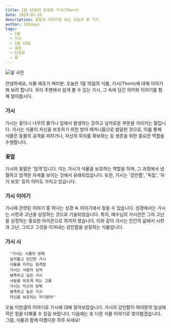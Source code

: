 ```yaml
---
title: 1월 15일의 탄생화 가시(Thorn)
date: 2024-01-15
description: 꽃말과 이야기로 보는 오늘의 꽃 가시
author: 365days
tags:
  - 1월
  - 가시
  - 1월 15일
  - 꽃말
  - 탄생화
  - 꽃
---
```

![꽃 사진](https://cdn.pixabay.com/photo/2016/11/12/14/06/spur-1818848_1280.jpg#center)

안녕하세요, 식물 애호가 여러분. 오늘은 1월 15일의 식물, 가시(Thorn)에 대해 이야기해 보려 합니다. 우리 주변에서 쉽게 볼 수 있는 가시, 그 속에 담긴 의미와 이야기를 함께 알아봅시다.

### 가시
가시는 꽃이나 나무의 줄기나 잎에서 발생하는 강하고 날카로운 부분을 가리키는 말입니다. 가시는 식물이 자신을 보호하기 위한 방어 메커니즘으로 발달한 것으로, 이를 통해 식물은 동물의 공격을 피하거나, 자신의 위치를 확보하는 등 생존을 위한 중요한 역할을 수행합니다.

### 꽃말
가시의 꽃말은 '엄격'입니다. 이는 가시가 식물을 보호하는 역할을 하며, 그 과정에서 냉철하고 엄격한 자세를 보이는 것에서 유래되었습니다. 또한, 가시는 '강인함', '독립', '자기 보호' 등의 의미도 가지고 있습니다.

### 가시 이야기
가시에 관련된 이야기 중 하나는 성경 속 이야기에서 찾을 수 있습니다. 성경에서는 가시는 시련과 고난을 상징하는 것으로 기술되었습니다. 특히, 예수님의 가시관은 그의 고난을 상징하는 중요한 아이콘으로 여겨져 왔습니다. 이와 같이 가시는 인간의 삶에서 시련과 고난, 그리고 그것을 이겨내는 강인함을 상징하는 식물입니다.

### 가시 시

      "가시는 식물의 방패
      날카롭고 단단한 가시
      식물을 지키는 엄격함
      가시는 사람의 상처
      뾰족하고 깊은 가시
      사람을 아프게 하는 고통
      가시는 자신의 방벽
      뾰족하고 높은 가시
      자신을 보호하는 자기방어"
오늘 이만큼의 이야기로 가시에 대해 알아보았습니다. 가시의 강인함이 여러분의 일상에 작은 힘을 더해줄 수 있길 바랍니다. 다음에는 또 다른 식물 이야기로 찾아뵙겠습니다. 그럼, 식물과 함께 아름다운 하루 되세요!
